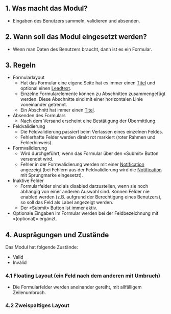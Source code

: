 ## 1. Was macht das Modul?
-   Eingaben des Benutzers sammeln, validieren und absenden.

## 2. Wann soll das Modul eingesetzt werden?
-   Wenn man Daten des Benutzers braucht, dann ist es ein Formular.

## 3. Regeln 
-   Formularlayout
    -   Hat das Formular eine eigene Seite hat es immer einen [Titel](WE07---Titel_30823681.html) und optional einen [Leadtext](WE06---Text_30823614.html).
    -   Einzelne Formularelemente können zu Abschnitten zusammengefügt werden. Diese Abschnitte sind mit einer horizontalen Linie voneinander getrennt.
    -   Ein Abschnitt hat immer einen [Titel](WE07---Titel_30823681.html).
-   Absenden des Formulars
    -   Nach dem Versand erscheint eine Bestätigung der Übermittlung.
-   Feldvalidierung
    -   Die Feldvalidierung passiert beim Verlassen eines einzelnen Feldes.
    -   Fehlerhafte Felder werden direkt rot markiert (roter Rahmen und Fehlerhinweis).
-   Formvalidierung
    -   Wird durchgeführt, wenn das Formular über den «Submit» Button versendet wird.
    -   Fehler in der Formvalidierung werden mit einer [Notification](WM09---Notification_30827564.html) angezeigt (bei Fehlern aus der Feldvalidierung wird die [Notification](WM09---Notification_30827564.html) mit Sprungmarke eingesetzt).
-   Inaktive Felder
    -   Formularfelder sind als disabled darzustellen, wenn sie noch abhängig von einer anderen Auswahl sind. Können Felder nie enabled werden (z.B. aufgrund der Berechtigung eines Benutzers), so soll das Feld als Label angezeigt werden.
    -   Der «Submit» Button ist immer aktiv.
-   Optionale Eingaben im Formular werden bei der Feldbezeichnung mit «(optional)» ergänzt.

## 4. Ausprägungen und Zustände
Das Modul hat folgende Zustände:
-   Valid
-   Invalid

### 4.1 Floating Layout (ein Feld nach dem anderen mit Umbruch)
-   Die Formularfelder werden aneinander gereiht, mit allfälligem Zeilenumbruch.

### 4.2 Zweispaltiges Layout